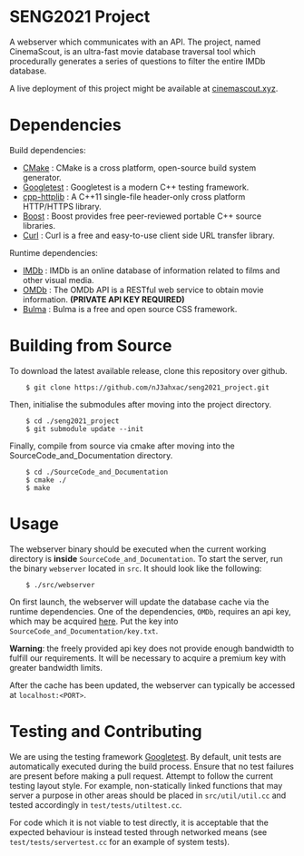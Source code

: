 # SENG2021 Project

A webserver which communicates with an API. The project, named CinemaScout, is an ultra-fast movie database traversal tool which procedurally generates a series of questions to filter the entire IMDb database. 

A live deployment of this project might be available at [cinemascout.xyz](http://cinemascout.xyz).

# Dependencies
Build dependencies:
- [CMake](https://cmake.org) : CMake is a cross platform, open-source build system generator.
- [Googletest](https://github.com/google/googletest) : Googletest is a modern C++ testing framework.
- [cpp-httplib](https://github.com/yhirose/cpp-httplib) : A C++11 single-file header-only cross platform HTTP/HTTPS library.
- [Boost](https://www.boost.org) : Boost provides free peer-reviewed portable C++ source libraries.
- [Curl](https://curl.se/libcurl) : Curl is a free and easy-to-use client side URL transfer library.

Runtime dependencies:
- [IMDb](https://www.imdb.com/interfaces) : IMDb is an online database of information related to films and other visual media.
- [OMDb](https://www.omdbapi.com) : The OMDb API is a RESTful web service to obtain movie information. <strong>(PRIVATE API KEY REQUIRED)</strong>
- [Bulma](https://www.bulma.io) : Bulma is a free and open source CSS framework.

# Building from Source

To download the latest available release, clone this repository over github.

```console
    $ git clone https://github.com/nJ3ahxac/seng2021_project.git
```

Then, initialise the submodules after moving into the project directory.

```console
    $ cd ./seng2021_project
    $ git submodule update --init
```

Finally, compile from source via cmake after moving into the SourceCode_and_Documentation directory.
```console
    $ cd ./SourceCode_and_Documentation
    $ cmake ./
    $ make
```

# Usage

The webserver binary should be executed when the current working directory is <strong>inside</strong> `SourceCode_and_Documentation`. To start the server, run the binary `webserver` located in `src`. It should look like the following:
```console
    $ ./src/webserver
```

On first launch, the webserver will update the database cache via the runtime dependencies. One of the dependencies, `OMDb`, requires an api key, which may be acquired [here](https://www.omdbapi.com/apikey.aspx). Put the key into `SourceCode_and_Documentation/key.txt`.

<strong>Warning</strong>: the freely provided api key does not provide enough bandwidth to fulfill our requirements. It will be necessary to acquire a premium key with greater bandwidth limits.

After the cache has been updated, the webserver can typically be accessed at `localhost:<PORT>`.

# Testing and Contributing

We are using the testing framework [Googletest](https://github.com/google/googletest). By default, unit tests are automatically executed during the build process. Ensure that no test failures are present before making a pull request. Attempt to follow the current testing layout style. For example, non-statically linked functions that may server a purpose in other areas should be placed in `src/util/util.cc` and tested accordingly in `test/tests/utiltest.cc`. 

For code which it is not viable to test directly, it is acceptable that the expected behaviour is instead tested through networked means (see `test/tests/servertest.cc` for an example of system tests).
